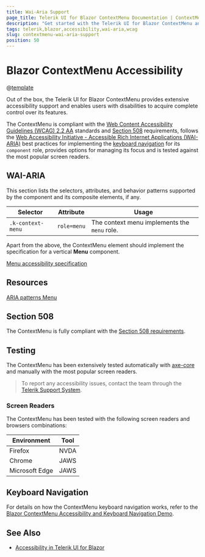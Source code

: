 ```yaml
---
title: Wai-Aria Support
page_title: Telerik UI for Blazor ContextMenu Documentation | ContextMenu Accessibility
description: "Get started with the Telerik UI for Blazor ContextMenu and learn about its accessibility support for WAI-ARIA, Section 508, and WCAG 2.2."
tags: telerik,blazor,accessibility,wai-aria,wcag
slug: contextmenu-wai-aria-support 
position: 50 
---
```


# Blazor ContextMenu Accessibility

@[template](/_contentTemplates/common/parameters-table-styles.md#table-layout)



Out of the box, the Telerik UI for Blazor ContextMenu provides extensive accessibility support and enables users with disabilities to acquire complete control over its features.


The ContextMenu is compliant with the [Web Content Accessibility Guidelines (WCAG) 2.2 AA](https://www.w3.org/TR/WCAG22/) standards and [Section 508](https://www.section508.gov/) requirements, follows the [Web Accessibility Initiative - Accessible Rich Internet Applications (WAI-ARIA)](https://www.w3.org/WAI/ARIA/apg/) best practices for implementing the [keyboard navigation](#keyboard-navigation) for its `component` role, provides options for managing its focus and is tested against the most popular screen readers.

## WAI-ARIA


This section lists the selectors, attributes, and behavior patterns supported by the component and its composite elements, if any.

| Selector | Attribute | Usage |
| -------- | --------- | ----- |
| `.k-context-menu` | `role=menu` | The context menu implements the `menu` role. |


Apart from the above, the ContextMenu element should implement the specification for a vertical **Menu** component.

[Menu accessibility specification]({{menu_a11y_link}})

## Resources

[ARIA patterns Menu](https://www.w3.org/WAI/ARIA/apg/patterns/menu/)

## Section 508


The ContextMenu is fully compliant with the [Section 508 requirements](http://www.section508.gov/).

## Testing


The ContextMenu has been extensively tested automatically with [axe-core](https://github.com/dequelabs/axe-core) and manually with the most popular screen readers.

> To report any accessibility issues, contact the team through the [Telerik Support System](https://www.telerik.com/account/support-center).

### Screen Readers


The ContextMenu has been tested with the following screen readers and browsers combinations:

| Environment | Tool |
| ----------- | ---- |
| Firefox | NVDA |
| Chrome | JAWS |
| Microsoft Edge | JAWS |



## Keyboard Navigation

For details on how the ContextMenu keyboard navigation works, refer to the [Blazor ContextMenu Accessibility and Keyboard Navigation Demo](https://demos.telerik.com/blazor-ui/contextmenu/keyboard-navigation).

## See Also

* [Accessibility in Telerik UI for Blazor](slug:accessibility-overview)
